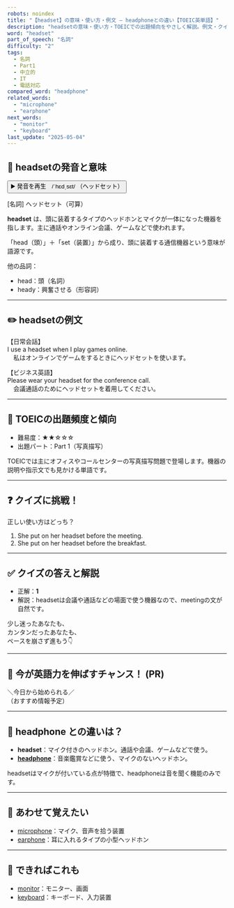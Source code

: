 ```yaml
---
robots: noindex
title: "【headset】の意味・使い方・例文 ― headphoneとの違い【TOEIC英単語】"
description: "headsetの意味・使い方・TOEICでの出題傾向をやさしく解説。例文・クイズ付きでheadphoneとの違いもわかりやすく学べます。"
word: "headset"
part_of_speech: "名詞"
difficulty: "2"
tags:
  - 名詞
  - Part1
  - 中立的
  - IT
  - 電話対応
compared_word: "headphone"
related_words:
  - "microphone"
  - "earphone"
next_words:
  - "monitor"
  - "keyboard"
last_update: "2025-05-04"
---
```


## 🔰 headsetの発音と意味

<button class="play-audio" onclick="playTTS('headset')">
  <span class="play-audio-main">
    ▶️ 発音を再生　/ˈhɛdˌsɛt/
  </span>
  <span class="play-audio-sub">
    （ヘッドセット）
  </span>
</button>

[名詞] ヘッドセット（可算）

**headset** は、頭に装着するタイプのヘッドホンとマイクが一体になった機器を指します。主に通話やオンライン会議、ゲームなどで使われます。

「head（頭）」＋「set（装置）」から成り、頭に装着する通信機器という意味が語源です。

他の品詞：  
- head：頭（名詞）
- heady：興奮させる（形容詞）

---

## ✏️ headsetの例文

【日常会話】  
I use a headset when I play games online.  
　私はオンラインでゲームをするときにヘッドセットを使います。

【ビジネス英語】  
Please wear your headset for the conference call.  
　会議通話のためにヘッドセットを着用してください。

---

## 🎯 TOEICの出題頻度と傾向

- 難易度：★★☆☆☆
- 出題パート：Part 1（写真描写）

TOEICでは主にオフィスやコールセンターの写真描写問題で登場します。機器の説明や指示文でも見かける単語です。

---

## ❓ クイズに挑戦！

正しい使い方はどっち？

1. She put on her headset before the meeting.  
2. She put on her headset before the breakfast.

---

## ✅ クイズの答えと解説

- 正解：**1**
- 解説：headsetは会議や通話などの場面で使う機器なので、meetingの文が自然です。

少し迷ったあなたも、  
カンタンだったあなたも、  
ペースを崩さず進もう👇️

---

## 🚀 今が英語力を伸ばすチャンス！ (PR)

<div class="info-center">
＼今日から始められる／<br>  
（おすすめ情報予定）
</div>

---

## 🤔  headphone との違いは？

- **headset**：マイク付きのヘッドホン。通話や会議、ゲームなどで使う。
- **[headphone](/headphone)**：音楽鑑賞などに使う、マイクのないヘッドホン。

headsetはマイクが付いている点が特徴で、headphoneは音を聞く機能のみです。

---

## 🧩 あわせて覚えたい

- [microphone](/microphone)：マイク、音声を拾う装置
- [earphone](/earphone)：耳に入れるタイプの小型ヘッドホン

---

## 📖 できればこれも

- [monitor](/monitor)：モニター、画面
- [keyboard](/keyboard)：キーボード、入力装置

<!-- cvid: aid18_bid10 -->
